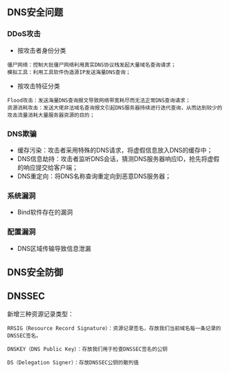 ## DNS安全问题
### DDoS攻击
* 按攻击者身份分类

```
僵尸网络：控制大批僵尸网络利用真实DNS协议栈发起大量域名查询请求；
模拟工具：利用工具软件伪造源IP发送海量DNS查询；
```

* 按攻击特征分类

```
Flood攻击：发送海量DNS查询报文导致网络带宽耗尽而无法正常DNS查询请求；
资源消耗攻击：发送大佬非法域名查询报文引起DNS服务器持续进行迭代查询，从而达到较少的攻击流量消耗大量服务器资源的目的；
```

### DNS欺骗
* 缓存污染：攻击者采用特殊的DNS请求，将虚假信息放入DNS的缓存中；
* DNS信息劫持：攻击者监听DNS会话，猜测DNS服务器响应ID，抢先将虚假的响应提交给客户端；
* DNS重定向：将DNS名称查询重定向到恶意DNS服务器；

### 系统漏洞
* Bind软件存在的漏洞

### 配置漏洞
* DNS区域传输导致信息泄漏


## DNS安全防御

## DNSSEC
新增三种资源记录类型：

```
RRSIG（Resource Record Signature）：资源记录签名，存放我们当前域名每一条记录的DNSSEC签名。

DNSKEY（DNS Public Key）：存放我们用于检查DNSSEC签名的公钥

DS（Delegation Signer）：存放DNSSEC公钥的散列值
```
